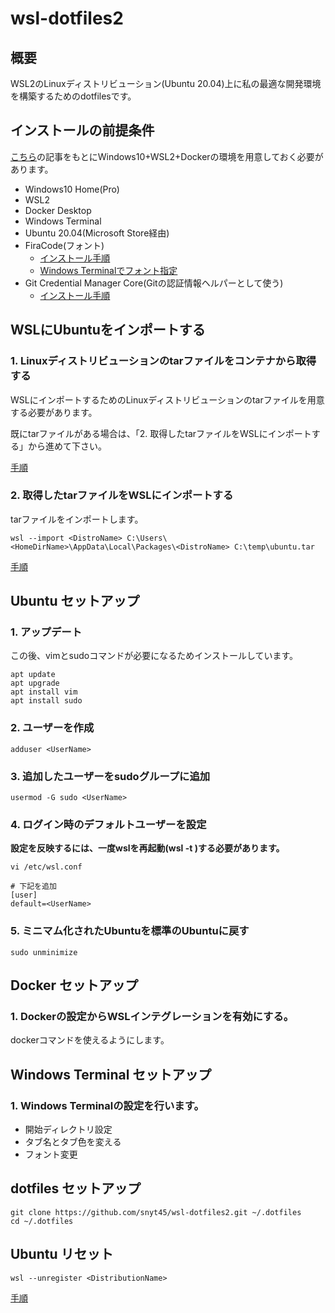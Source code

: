 # wsl-dotfiles2
## 概要
WSL2のLinuxディストリビューション(Ubuntu 20.04)上に私の最適な開発環境を構築するためのdotfilesです。

## インストールの前提条件

[こちら](https://snyt45.com/posts/20210806/wsl2-multiple-linux-distribution/)の記事をもとにWindows10+WSL2+Dockerの環境を用意しておく必要があります。

- Windows10 Home(Pro)
- WSL2
- Docker Desktop
- Windows Terminal
- Ubuntu 20.04(Microsoft Store経由)
- FiraCode(フォント)
  - [インストール手順](https://github.com/snyt45/windows10-dotfiles/blob/master/setup/manually_settings.txt#L100)
  - [Windows Terminalでフォント指定](https://github.com/snyt45/windows10-dotfiles/blob/master/setup/manually_settings.txt#L183)
- Git Credential Manager Core(Gitの認証情報ヘルパーとして使う)
  - [インストール手順](https://github.com/microsoft/Git-Credential-Manager-Core#windows)

## WSLにUbuntuをインポートする

### 1. Linuxディストリビューションのtarファイルをコンテナから取得する
WSLにインポートするためのLinuxディストリビューションのtarファイルを用意する必要があります。

既にtarファイルがある場合は、「2. 取得したtarファイルをWSLにインポートする」から進めて下さい。

[手順](https://snyt45.com/posts/20210806/wsl2-multiple-linux-distribution/#1-linux%E3%83%87%E3%82%A3%E3%82%B9%E3%83%88%E3%83%AA%E3%83%93%E3%83%A5%E3%83%BC%E3%82%B7%E3%83%A7%E3%83%B3%E3%81%AEtar%E3%83%95%E3%82%A1%E3%82%A4%E3%83%AB%E3%82%92%E3%82%B3%E3%83%B3%E3%83%86%E3%83%8A%E3%81%8B%E3%82%89%E5%8F%96%E5%BE%97%E3%81%99%E3%82%8B)

### 2. 取得したtarファイルをWSLにインポートする
tarファイルをインポートします。

```
wsl --import <DistroName> C:\Users\<HomeDirName>\AppData\Local\Packages\<DistroName> C:\temp\ubuntu.tar
```

[手順](https://snyt45.com/posts/20210806/wsl2-multiple-linux-distribution/#2-%E5%8F%96%E5%BE%97%E3%81%97%E3%81%9Ftar%E3%83%95%E3%82%A1%E3%82%A4%E3%83%AB%E3%82%92wsl%E3%81%AB%E3%82%A4%E3%83%B3%E3%83%9D%E3%83%BC%E3%83%88%E3%81%99%E3%82%8B)

## Ubuntu セットアップ

### 1. アップデート

この後、vimとsudoコマンドが必要になるためインストールしています。

```
apt update
apt upgrade
apt install vim
apt install sudo
```

### 2. ユーザーを作成

```
adduser <UserName>
```

### 3. 追加したユーザーをsudoグループに追加

```
usermod -G sudo <UserName>
```

### 4. ログイン時のデフォルトユーザーを設定

**設定を反映するには、一度wslを再起動(wsl -t <DistroName>)する必要があります。**

```
vi /etc/wsl.conf

# 下記を追加
[user]
default=<UserName>
```

### 5. ミニマム化されたUbuntuを標準のUbuntuに戻す

```
sudo unminimize
```

## Docker セットアップ

### 1. Dockerの設定からWSLインテグレーションを有効にする。

dockerコマンドを使えるようにします。

## Windows Terminal セットアップ

### 1. Windows Terminalの設定を行います。

- 開始ディレクトリ設定
- タブ名とタブ色を変える
- フォント変更

## dotfiles セットアップ
```
git clone https://github.com/snyt45/wsl-dotfiles2.git ~/.dotfiles
cd ~/.dotfiles
```

## Ubuntu リセット
  
```
wsl --unregister <DistributionName>
```

[手順](https://snyt45.com/posts/20210806/wsl2-multiple-linux-distribution/#%E3%82%A4%E3%83%B3%E3%83%9D%E3%83%BC%E3%83%88%E3%81%97%E3%81%9Flinux%E3%83%87%E3%82%A3%E3%82%B9%E3%83%88%E3%83%AA%E3%83%93%E3%83%A5%E3%83%BC%E3%82%B7%E3%83%A7%E3%83%B3%E3%81%AE%E7%99%BB%E9%8C%B2%E8%A7%A3%E9%99%A4)
